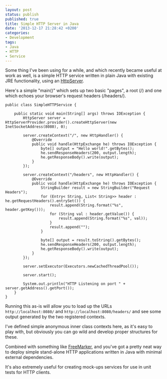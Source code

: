 ```yaml
---
layout: post
status: publish
published: true
title: Simple HTTP Server in Java
date: '2013-12-17 21:28:42 +0200'
categories:
- Development
tags:
- Java
- HTTP
- Service
---
```


Some thing I've been using for a while, and which recently became useful
at work as well, is a simple HTTP service written in plain Java with
existing JRE functionality, using an
[HttpServer](http://docs.oracle.com/javase/7/docs/jre/api/net/httpserver/spec/com/sun/net/httpserver/HttpServer.html).

Here's a simple "main()" which sets up two basic "pages", a root (/) and
one which echoes your browser's request headers (/headers/).

``` {.prettyprint}
public class SimpleHTTPService {

    public static void main(String[] args) throws IOException {
        HttpServer server = HttpServerProvider.provider().createHttpServer(new InetSocketAddress(8080), 0);

        server.createContext("/", new HttpHandler() {
            @Override
            public void handle(HttpExchange he) throws IOException {
                byte[] output = "Hello world!".getBytes();
                he.sendResponseHeaders(200, output.length);
                he.getResponseBody().write(output);
            }
        });

        server.createContext("/headers", new HttpHandler() {
            @Override
            public void handle(HttpExchange he) throws IOException {
                StringBuilder result = new StringBuilder("Request Headers");
                for (Entry< String, List< String>> header : he.getRequestHeaders().entrySet()) {
                    result.append(String.format("%s", header.getKey()));
                    for (String val : header.getValue()) {
                        result.append(String.format("%s", val));
                    }
                    result.append("");
                }

                byte[] output = result.toString().getBytes();
                he.sendResponseHeaders(200, output.length);
                he.getResponseBody().write(output);
            }
        });

        server.setExecutor(Executors.newCachedThreadPool());

        server.start();

        System.out.println("HTTP Listening on port " + server.getAddress().getPort());
    }
}
```

Running this as-is will allow you to load up the URLs
`http://localhost:8080/` and `http://localhost:8080/headers/` and see
some output generated by the two registered contexts.

I've defined simple anonymous inner class contexts here, as it's easy to
play with, but obviously you can go wild and develop proper structures
for these.

Combined with something like [FreeMarker](http://freemarker.org/), and
you've got a pretty neat way to deploy simple stand-alone HTTP
applications written in Java with minimal external dependencies.

It's also extremely useful for creating mock-ups services for use in
unit tests for HTTP clients.
